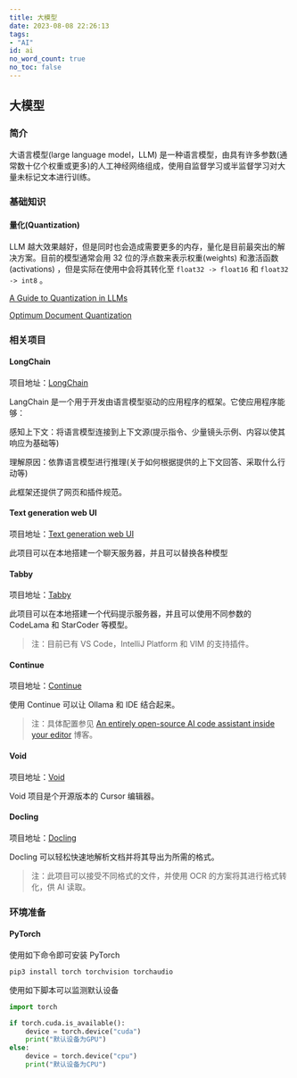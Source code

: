 ```yaml
---
title: 大模型
date: 2023-08-08 22:26:13
tags:
- "AI"
id: ai
no_word_count: true
no_toc: false
---
```


## 大模型

### 简介

大语言模型(large language model，LLM) 是一种语言模型，由具有许多参数(通常数十亿个权重或更多)的人工神经网络组成，使用自监督学习或半监督学习对大量未标记文本进行训练。

### 基础知识

#### 量化(Quantization)

LLM 越大效果越好，但是同时也会造成需要更多的内存，量化是目前最突出的解决方案。目前的模型通常会用 32 位的浮点数来表示权重(weights) 和激活函数 (activations) ，但是实际在使用中会将其转化至 `float32 -> float16` 和 `float32 -> int8` 。

[A Guide to Quantization in LLMs](https://symbl.ai/developers/blog/a-guide-to-quantization-in-llms/)

[Optimum Document Quantization](https://huggingface.co/docs/optimum/en/concept_guides/quantization)

### 相关项目

#### LongChain

项目地址：[LongChain](https://github.com/langchain-ai/langchain)

LangChain 是一个用于开发由语言模型驱动的应用程序的框架。它使应用程序能够：

感知上下文：将语言模型连接到上下文源(提示指令、少量镜头示例、内容以使其响应为基础等)

理解原因：依靠语言模型进行推理(关于如何根据提供的上下文回答、采取什么行动等)

此框架还提供了网页和插件规范。

#### Text generation web UI

项目地址：[Text generation web UI](https://github.com/oobabooga/text-generation-webui)

此项目可以在本地搭建一个聊天服务器，并且可以替换各种模型

#### Tabby

项目地址：[Tabby](https://github.com/TabbyML/tabby)

此项目可以在本地搭建一个代码提示服务器，并且可以使用不同参数的 CodeLama 和 StarCoder 等模型。

> 注：目前已有 VS Code，IntelliJ Platform 和 VIM 的支持插件。 

#### Continue 

项目地址：[Continue](https://github.com/continuedev/continue)

使用 Continue 可以让 Ollama 和 IDE 结合起来。

> 注：具体配置参见 [An entirely open-source AI code assistant inside your editor](https://ollama.com/blog/continue-code-assistant) 博客。

#### Void

项目地址：[Void](https://github.com/voideditor/void)

Void 项目是个开源版本的 Cursor 编辑器。

#### Docling

项目地址：[Docling](https://github.com/DS4SD/docling)

Docling 可以轻松快速地解析文档并将其导出为所需的格式。

> 注：此项目可以接受不同格式的文件，并使用 OCR 的方案将其进行格式转化，供 AI 读取。

### 环境准备

#### PyTorch

使用如下命令即可安装 PyTorch

```bash
pip3 install torch torchvision torchaudio
```

使用如下脚本可以监测默认设备

```python
import torch

if torch.cuda.is_available():
    device = torch.device("cuda")
    print("默认设备为GPU")
else:
    device = torch.device("cpu")
    print("默认设备为CPU")
```
